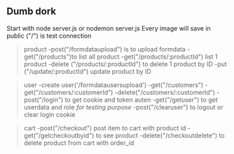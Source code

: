 ## Dumb dork 
Start with
node server.js or nodemon server.js
Every image will save in public
("/") is test connection

>product
-post("/formdataupload") is to upload formdata
-get("/products")to list all product
-get("/products/:productId") list 1 product
-delete ("/products/:productId") to delete 1 product by ID
-put ("/update/:productId") update product by ID

>user
-create user('/formdatausersupload')
-get("/customers")
-get("/customers/:customerId")
-delete("/customers/:customerId")
-post("/login") to get cookie and token auten
-get("/getuser") to get userdata and role *for testing purpose*
-post("/clearuser") to logout or clear login cookie

>cart
-post("/checkout") post item to cart with product id
-get("/getcheckoutbyid") to see product
-delete("/checkoutdelete") to delete product from cart with order_id
